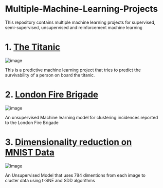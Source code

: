 # Multiple-Machine-Learning-Projects
This repository contains multiple machine learning projects for supervised, semi-supervised, unsupervised and reinforcement machine learning 


# 1. <a href="https://github.com/Ndaruga/Multiple-Machine-Learning-Projects/tree/main/Titanic%20project">The Titanic</a>

![image](https://user-images.githubusercontent.com/68260816/192472368-f86f6624-c721-4fe5-a11c-a1fc1a3c080a.png)

This is a predictive machine learning project that tries to predict the survivability of a person on board the titanic.


# 2. <a href="https://github.com/Ndaruga/Multiple-Machine-Learning-Projects/tree/main/London-Fire-Brigade">London Fire Brigade</a>
![image](https://user-images.githubusercontent.com/68260816/194648963-01152420-316b-4e92-b530-e15281c88e3a.png)

An unsupervised Machine learning model for clustering incidences reported to the London Fire Brigade


# 3. <a href = "https://github.com/Ndaruga/Multiple-Machine-Learning-Projects/tree/main/Dimintionality%20reduction%20on%20MNIST%20data">Dimensionality reduction on MNIST Data</a>
![image](https://user-images.githubusercontent.com/68260816/194648008-7fecb9b4-0013-4512-a17f-4cb583d61b88.png)

An Unsupervised Model that uses 784 dimentions from each image to cluster data using t-SNE and SDD algorithms
